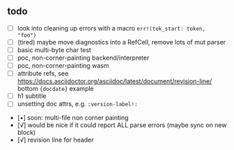 ## todo

- [ ] look into cleaning up errors with a macro `err!(tok_start: token, "foo")`
- [ ] (tired) maybe move diagnostics into a RefCell, remove lots of mut parser
- [ ] basic multi-byte char test
- [ ] poc, non-corner-painting backend/interpreter
- [ ] poc, non-corner-painting wasm
- [ ] attribute refs, see
      https://docs.asciidoctor.org/asciidoc/latest/document/revision-line/ bottom
      `{docdate}` example
- [ ] h1 subtitle
- [ ] unsetting doc attrs, e.g. `:version-label!:`
- [•] soon: multi-file non corner painting
- [√] would be nice if it could report ALL parse errors (maybe sync on new block)
- [√] revision line for header
